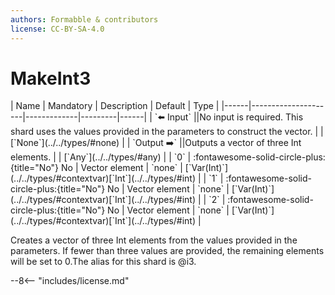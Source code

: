 ```yaml
---
authors: Formabble & contributors
license: CC-BY-SA-4.0
---
```



# MakeInt3

<div class="sh-parameters" markdown="1">
| Name | Mandatory | Description | Default | Type |
|------|---------------------|-------------|---------|------|
| `⬅️ Input` ||No input is required. This shard uses the values provided in the parameters to construct the vector. | | [`None`](../../types/#none) |
| `Output ➡️` ||Outputs a vector of three Int elements. | | [`Any`](../../types/#any) |
| `0` | :fontawesome-solid-circle-plus:{title="No"} No  | Vector element | `none` | [`Var(Int)`](../../types/#contextvar)[`Int`](../../types/#int) |
| `1` | :fontawesome-solid-circle-plus:{title="No"} No  | Vector element | `none` | [`Var(Int)`](../../types/#contextvar)[`Int`](../../types/#int) |
| `2` | :fontawesome-solid-circle-plus:{title="No"} No  | Vector element | `none` | [`Var(Int)`](../../types/#contextvar)[`Int`](../../types/#int) |

</div>

Creates a vector of three Int elements from the values provided in the parameters. If fewer than three values are provided, the remaining elements will be set to 0.The alias for this shard is @i3.

--8<-- "includes/license.md"

